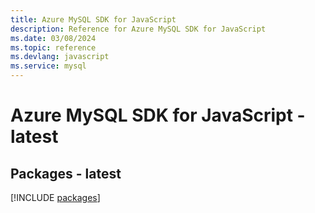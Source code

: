 ```yaml
---
title: Azure MySQL SDK for JavaScript
description: Reference for Azure MySQL SDK for JavaScript
ms.date: 03/08/2024
ms.topic: reference
ms.devlang: javascript
ms.service: mysql
---
```

# Azure MySQL SDK for JavaScript - latest
## Packages - latest
[!INCLUDE [packages](mysql-index.md)]